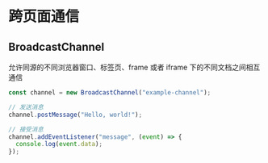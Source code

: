 # 跨页面通信

## BroadcastChannel

允许同源的不同浏览器窗口、标签页、frame 或者 iframe 下的不同文档之间相互通信

```js
const channel = new BroadcastChannel("example-channel");

// 发送消息
channel.postMessage("Hello, world!");

// 接受消息
channel.addEventListener("message", (event) => {
  console.log(event.data);
});
```
